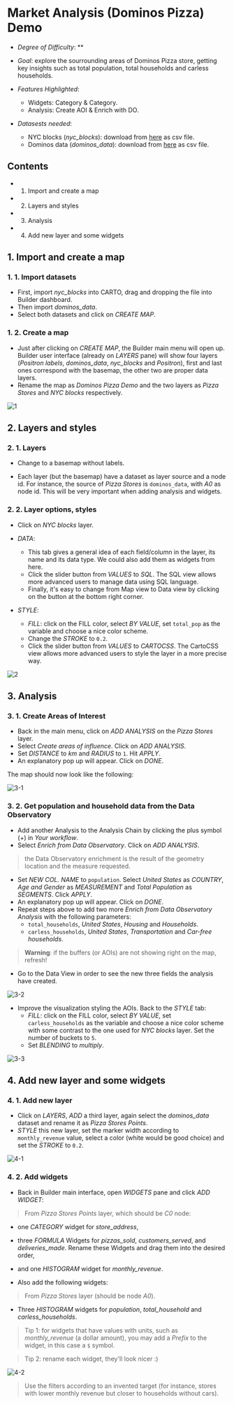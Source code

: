 # Market Analysis (Dominos Pizza) Demo

* *Degree of Difficulty*: **

* *Goal*: explore the sourrounding areas of Dominos Pizza store, getting key insights such as total population, total households and carless households.

* *Features Highlighted*:
  * Widgets: Category & Category.
  * Analysis: Create AOI & Enrich with DO.

* *Datasests needed*:
  * NYC blocks (*nyc_blocks*): download from [here](https://team.carto.com/u/builder-demo/tables/nyc_blocks/public) as csv file.
  * Dominos data (*dominos_data*): download from [here](https://team.carto.com/u/builder-demo/tables/dominos_data/public) as csv file.


## Contents


<!-- MarkdownTOC -->

- 1. Import and create a map
- 2. Layers and styles
- 3. Analysis
- 4. Add new layer and some widgets

<!-- /MarkdownTOC -->


## 1. Import and create a map

### 1. 1. Import datasets

* First, import *nyc_blocks* into CARTO, drag and dropping the file into Builder dashboard.
* Then import *dominos_data*.
* Select both datasets and click on *CREATE MAP*.

### 1. 2. Create a map

* Just after clicking on *CREATE MAP*, the Builder main menu will open up. Builder user interface (already on *LAYERS* pane) will show four layers (*Positron labels*, *dominos_data*, *nyc_blocks* and *Positron*), first and last ones correspond with the basemap, the other two are proper data layers.
* Rename the map as *Dominos Pizza Demo* and the two layers as *Pizza Stores* and *NYC blocks* respectively.

![1](https://cloud.githubusercontent.com/assets/5215798/17518721/55f08e8c-5e49-11e6-985e-d84e52daa0cc.png)

## 2. Layers and styles

### 2. 1. Layers

* Change to a basemap without labels.

* Each layer (but the basemap) have a dataset as layer source and a node id. For instance, the source of *Pizza Stores* is `dominos_data`, with *A0* as node id. This will be very important when adding analysis and widgets.

### 2. 2. Layer options, styles

* Click on *NYC blocks* layer.

* *DATA*:
  * This tab gives a general idea of each field/column in the layer, its name and its data type. We could also add them as widgets from here.
  * Click the slider button from *VALUES* to *SQL*. The SQL view allows more advanced users to manage data using SQL language.
  * Finally, it's easy to change from Map view to Data view by clicking on the button at the bottom right corner.

* *STYLE*:
  * *FILL*: click on the FILL color, select *BY VALUE*, set `total_pop` as the variable and choose a nice color scheme.
  * Change the *STROKE* to `0.2`.
  * Click the slider button from *VALUES* to *CARTOCSS*. The CartoCSS view allows more advanced users to style the layer in a more precise way.

![2](https://cloud.githubusercontent.com/assets/5215798/17518737/6577ab2e-5e49-11e6-84be-4e28c764fbbf.png)

## 3. Analysis

### 3. 1. Create Areas of Interest

* Back in the main menu, click on *ADD ANALYSIS* on the *Pizza Stores* layer.
* Select *Create areas of influence*. Click on *ADD ANALYSIS*.
* Set *DISTANCE* to *km* and *RADIUS* to `1`. Hit *APPLY*.
* An explanatory pop up will appear. Click on *DONE*.

The map should now look like the following:

![3-1](https://cloud.githubusercontent.com/assets/5215798/17518746/6c3e1b5a-5e49-11e6-80b3-9127b8c9afbf.png)

### 3. 2. Get population and household data from the Data Observatory

* Add another Analysis to the Analysis Chain by clicking the plus symbol (+) in *Your workflow*.
* Select *Enrich from Data Observatory*. Click on *ADD ANALYSIS*.

> the Data Observatory enrichment is the result of the geometry location and the measure requested.

* Set *NEW COL. NAME* to `population`. Select *United States* as *COUNTRY*, *Age and Gender* as *MEASUREMENT* and *Total Population* as *SEGMENTS*. Click *APPLY*.
* An explanatory pop up will appear. Click on *DONE*.
* Repeat steps above to add two more *Enrich from Data Observatory Analysis* with the following parameters:
  * `total_households`, *United States*, *Housing* and *Households*.
  * `carless_households`, *United States*, *Transportation* and *Car-free households*.

> **Warning**: if the buffers (or AOIs) are not showing right on the map, refresh!

* Go to the Data View in order to see the new three fields the analysis have created.

![3-2](https://cloud.githubusercontent.com/assets/5215798/17518748/6eb4c172-5e49-11e6-8dd3-433c690ba827.png)

* Improve the visualization styling the AOIs. Back to the *STYLE* tab:
  * *FILL*: click on the FILL color, select *BY VALUE*, set `carless_households` as the variable and choose a nice color scheme with some contrast to the one used for *NYC blocks* layer. Set the number of buckets to `5`.
  * Set *BLENDING* to *multiply*.

![3-3](https://cloud.githubusercontent.com/assets/5215798/17518751/707e4bcc-5e49-11e6-9206-ff566970f7e6.png)

## 4. Add new layer and some widgets

### 4. 1. Add new layer

* Click on *LAYERS*, *ADD* a third layer, again select the *dominos_data* dataset and rename it as *Pizza Stores Points*.
* *STYLE* this new layer, set the marker width according to `monthly_revenue` value, select a color (white would be good choice) and set the *STROKE* to `0.2`.

![4-1](https://cloud.githubusercontent.com/assets/5215798/17518753/721eeb3a-5e49-11e6-9e90-ba24880aeb5d.png)

### 4. 2. Add widgets

* Back in Builder main interface, open *WIDGETS* pane and click *ADD WIDGET*:

> From *Pizza Stores Points* layer, which should be *C0* node:

  * one *CATEGORY* widget for *store_address*,
  * three *FORMULA* Widgets for *pizzas_sold*, *customers_served*, and *deliveries_made*. Rename these Widgets and drag them into the desired order,
  * and one *HISTOGRAM* widget for *monthly_revenue*.

* Also add the following widgets:

> From *Pizza Stores* layer (should be node *A0*).

  * Three *HISTOGRAM* widgets for *population*, *total_household* and *carless_households*.

> Tip 1: for widgets that have values with units, such as *monthly_revenue* (a dollar amount), you may add a *Prefix* to the widget, in this case a `$` symbol.

> Tip 2: rename each widget, they'll look nicer :)

![4-2](https://cloud.githubusercontent.com/assets/5215798/17518755/73942ed0-5e49-11e6-961b-d5d9a7a9db8f.png)

> Use the filters according to an invented target (for instance, stores with lower monthly revenue but closer to households without cars).
